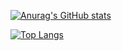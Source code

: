 <!-- ### Hi there 👋 -->
[![Anurag's GitHub stats](https://github-readme-stats.vercel.app/api?username=tkmtnt7000&include_all_commits=true&show_icons=true&count_private=true)](https://github.com/anuraghazra/github-readme-stats)

[![Top Langs](https://github-readme-stats.vercel.app/api/top-langs/?username=tkmtnt7000)](https://github.com/anuraghazra/github-readme-stats)
<!--
**tkmtnt7000/tkmtnt7000** is a ✨ _special_ ✨ repository because its `README.md` (this file) appears on your GitHub profile.

Here are some ideas to get you started:

- 🔭 I’m currently working on ...
- 🌱 I’m currently learning ...
- 👯 I’m looking to collaborate on ...
- 🤔 I’m looking for help with ...
- 💬 Ask me about ...
- 📫 How to reach me: ...
- 😄 Pronouns: ...
- ⚡ Fun fact: ...
-->
